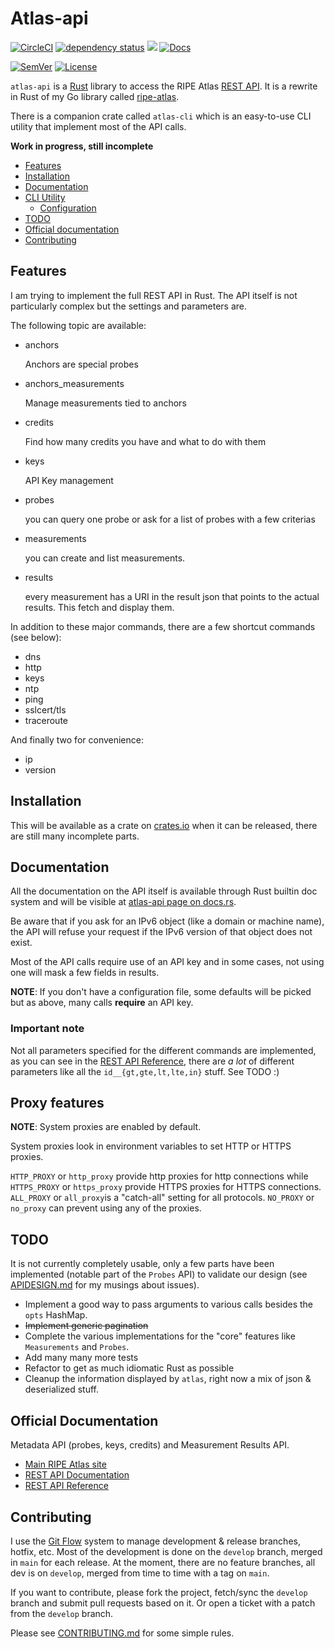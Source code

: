 <!-- omit in TOC -->

# Atlas-api

[![CircleCI](https://circleci.com/gh/keltia/atlas-api/tree/main.svg?style=shield)](https://circleci.com/gh/keltia/atlas-api/tree/main)
[![dependency status](https://deps.rs/repo/github/keltia/atlas-api/status.svg)](https://deps.rs/repo/github/keltia/atlas-api)
[![](https://img.shields.io/crates/v/atlas-api.svg)](https://crates.io/crates/atlas-api)
[![Docs](https://docs.rs/atlas-api/badge.svg)](https://docs.rs/atlas-api)

[![SemVer](http://img.shields.io/SemVer/2.0.0.png)](https://semver.org/spec/v2.0.0.html)
[![License](https://img.shields.io/badge/license-MIT-red.svg?style=flat)](https://raw.githubusercontent.com/keltia/atlas-api/main/LICENSE)

`atlas-api` is a [Rust] library to access the RIPE Atlas [REST API]. It is a rewrite in Rust of my Go library
called [ripe-atlas](https://github.com/keltia/ripe-atlas).

There is a companion crate called `atlas-cli`  which is an easy-to-use CLI utility that implement most of the API calls.

**Work in progress, still incomplete**

- [Features](#features)
- [Installation](#installation)
- [Documentation](#documentation)
- [CLI Utility](#cli-utility)
  - [Configuration](#configuration)
- [TODO](#todo)
- [Official documentation](#official-documentation)
- [Contributing](#contributing)

## Features

I am trying to implement the full REST API in Rust. The API itself is not particularly complex but the settings and
parameters are.

The following topic are available:

- anchors

  Anchors are special probes

- anchors_measurements

  Manage measurements tied to anchors

- credits

  Find how many credits you have and what to do with them

- keys

  API Key management

- probes

  you can query one probe or ask for a list of probes with a few criterias

- measurements

  you can create and list measurements.

- results

  every measurement has a URI in the result json that points to the actual results. This fetch and display them.

In addition to these major commands, there are a few shortcut commands (see below):

- dns
- http
- keys
- ntp
- ping
- sslcert/tls
- traceroute

And finally two for convenience:

- ip
- version

## Installation

This will be available as a crate on [crates.io](https://crates.io/atlas-api) when it can be released, there are still
many incomplete parts.

## Documentation

All the documentation on the API itself is available through Rust builtin doc system and will be visible at
[atlas-api page on docs.rs](https://docs.rs/atlas-api).

Be aware that if you ask for an IPv6 object (like a domain or machine name), the API will refuse your request if the
IPv6 version of that object does not exist.

Most of the API calls require use of an API key and in some cases, not using one will mask a few fields in results.

**NOTE**: If you don't have a configuration file, some defaults will be picked but as above, many calls **require** an
API key.

### Important note

Not all parameters specified for the different commands are implemented, as you can see in the [REST API Reference],
there are *a lot* of different parameters like all the `id__{gt,gte,lt,lte,in}` stuff. See TODO :)

## Proxy features

**NOTE**: System proxies are enabled by default.

System proxies look in environment variables to set HTTP or HTTPS proxies.

`HTTP_PROXY` or `http_proxy` provide http proxies for http connections while
`HTTPS_PROXY` or `https_proxy` provide HTTPS proxies for HTTPS connections.
`ALL_PROXY` or `all_proxy`is a "catch-all" setting for all protocols.
`NO_PROXY` or `no_proxy` can prevent using any of the proxies.

## TODO

It is not currently completely usable, only a few parts have been implemented (notable part of the `Probes` API) to
validate our design (see [APIDESIGN.md](atlas-api/APIDESIGN.md) for my musings about issues).

- Implement a good way to pass arguments to various calls besides the `opts` HashMap.
- ~~Implement generic pagination~~
- Complete the various implementations for the "core" features like `Measurements` and `Probes`.
- Add many many more tests
- Refactor to get as much idiomatic Rust as possible
- Cleanup the information displayed by `atlas`, right now a mix of json & deserialized stuff.

## Official Documentation

Metadata API (probes, keys, credits) and Measurement Results API.

- [Main RIPE Atlas site]
- [REST API Documentation]
- [REST API Reference]

## Contributing

I use the [Git Flow] system to manage development & release branches, hotfix, etc. Most of the development is done on
the `develop` branch, merged in `main` for each release. At the moment, there are no feature branches, all dev is
on `develop`, merged from time to time with a tag on `main`.

If you want to contribute, please fork the project, fetch/sync the `develop` branch and submit pull requests based on
it. Or open a ticket with a patch from the `develop` branch.

Please see [CONTRIBUTING.md](./CONTRIBUTING.md) for some simple rules.

[Main RIPE Atlas site]: https://atlas.ripe.net/

[REST API Documentation]: https://atlas.ripe.net/docs/api/v2/manual/

[REST API Reference]: https://atlas.ripe.net/docs/api/v2/reference/

[Git Flow]: https://jeffkreeftmeijer.com/git-flow/

[Rust]: https://rust-lang.org/

[TOML]: https://github.com/naoina/toml

[REST API]: https://en.wikipedia.org/wiki/REST_API
